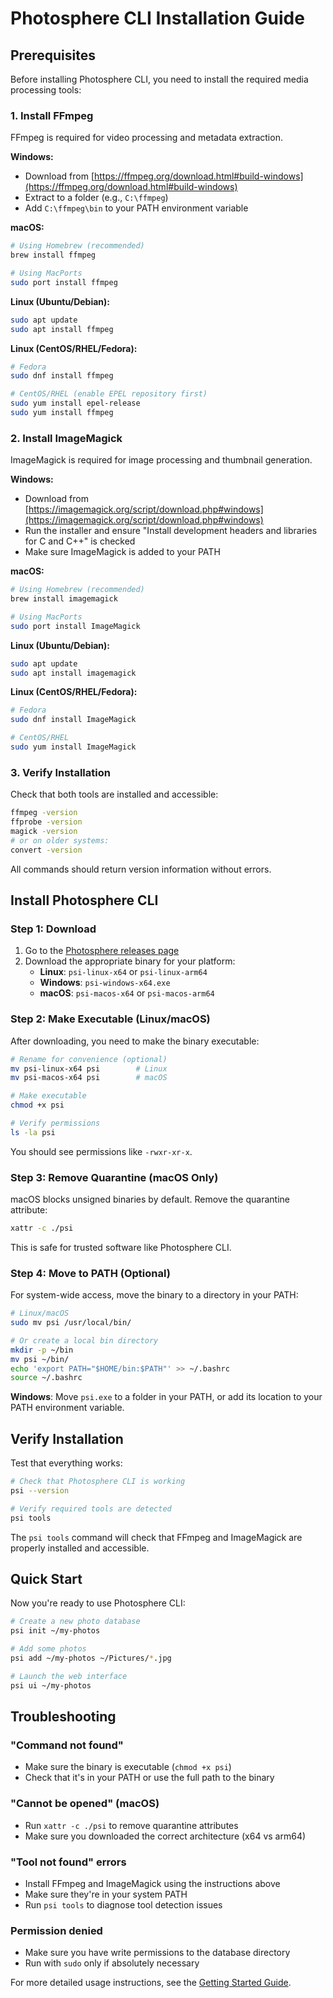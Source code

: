 # Photosphere CLI Installation Guide

## Prerequisites

Before installing Photosphere CLI, you need to install the required media processing tools:

### 1. Install FFmpeg

FFmpeg is required for video processing and metadata extraction.

**Windows:**
- Download from [https://ffmpeg.org/download.html#build-windows](https://ffmpeg.org/download.html#build-windows)
- Extract to a folder (e.g., `C:\ffmpeg`)
- Add `C:\ffmpeg\bin` to your PATH environment variable

**macOS:**
```bash
# Using Homebrew (recommended)
brew install ffmpeg

# Using MacPorts
sudo port install ffmpeg
```

**Linux (Ubuntu/Debian):**
```bash
sudo apt update
sudo apt install ffmpeg
```

**Linux (CentOS/RHEL/Fedora):**
```bash
# Fedora
sudo dnf install ffmpeg

# CentOS/RHEL (enable EPEL repository first)
sudo yum install epel-release
sudo yum install ffmpeg
```

### 2. Install ImageMagick

ImageMagick is required for image processing and thumbnail generation.

**Windows:**
- Download from [https://imagemagick.org/script/download.php#windows](https://imagemagick.org/script/download.php#windows)
- Run the installer and ensure "Install development headers and libraries for C and C++" is checked
- Make sure ImageMagick is added to your PATH

**macOS:**
```bash
# Using Homebrew (recommended)
brew install imagemagick

# Using MacPorts
sudo port install ImageMagick
```

**Linux (Ubuntu/Debian):**
```bash
sudo apt update
sudo apt install imagemagick
```

**Linux (CentOS/RHEL/Fedora):**
```bash
# Fedora
sudo dnf install ImageMagick

# CentOS/RHEL
sudo yum install ImageMagick
```

### 3. Verify Installation

Check that both tools are installed and accessible:

```bash
ffmpeg -version
ffprobe -version
magick -version
# or on older systems:
convert -version
```

All commands should return version information without errors.

## Install Photosphere CLI

### Step 1: Download

1. Go to the [Photosphere releases page](https://github.com/your-org/photosphere/releases)
2. Download the appropriate binary for your platform:
   - **Linux**: `psi-linux-x64` or `psi-linux-arm64`
   - **Windows**: `psi-windows-x64.exe`
   - **macOS**: `psi-macos-x64` or `psi-macos-arm64`

### Step 2: Make Executable (Linux/macOS)

After downloading, you need to make the binary executable:

```bash
# Rename for convenience (optional)
mv psi-linux-x64 psi        # Linux
mv psi-macos-x64 psi        # macOS

# Make executable
chmod +x psi

# Verify permissions
ls -la psi
```

You should see permissions like `-rwxr-xr-x`.

### Step 3: Remove Quarantine (macOS Only)

macOS blocks unsigned binaries by default. Remove the quarantine attribute:

```bash
xattr -c ./psi
```

This is safe for trusted software like Photosphere CLI.

### Step 4: Move to PATH (Optional)

For system-wide access, move the binary to a directory in your PATH:

```bash
# Linux/macOS
sudo mv psi /usr/local/bin/

# Or create a local bin directory
mkdir -p ~/bin
mv psi ~/bin/
echo 'export PATH="$HOME/bin:$PATH"' >> ~/.bashrc
source ~/.bashrc
```

**Windows**: Move `psi.exe` to a folder in your PATH, or add its location to your PATH environment variable.

## Verify Installation

Test that everything works:

```bash
# Check that Photosphere CLI is working
psi --version

# Verify required tools are detected
psi tools
```

The `psi tools` command will check that FFmpeg and ImageMagick are properly installed and accessible.

## Quick Start

Now you're ready to use Photosphere CLI:

```bash
# Create a new photo database
psi init ~/my-photos

# Add some photos
psi add ~/my-photos ~/Pictures/*.jpg

# Launch the web interface
psi ui ~/my-photos
```

## Troubleshooting

### "Command not found"
- Make sure the binary is executable (`chmod +x psi`)
- Check that it's in your PATH or use the full path to the binary

### "Cannot be opened" (macOS)
- Run `xattr -c ./psi` to remove quarantine attributes
- Make sure you downloaded the correct architecture (x64 vs arm64)

### "Tool not found" errors
- Install FFmpeg and ImageMagick using the instructions above
- Make sure they're in your system PATH
- Run `psi tools` to diagnose tool detection issues

### Permission denied
- Make sure you have write permissions to the database directory
- Run with `sudo` only if absolutely necessary

For more detailed usage instructions, see the [Getting Started Guide](cli-getting-started.md).